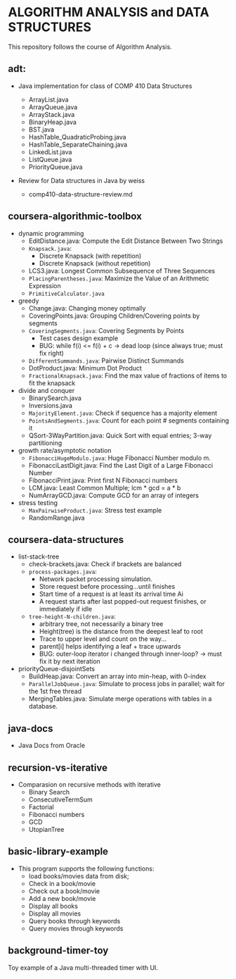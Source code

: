 
# ALGORITHM ANALYSIS and DATA STRUCTURES
This repository follows the course of Algorithm Analysis.

## adt: 
+ Java implementation for class of COMP 410 Data Structures
  - ArrayList.java
  - ArrayQueue.java
  - ArrayStack.java
  - BinaryHeap.java
  - BST.java
  - HashTable_QuadraticProbing.java
  - HashTable_SeparateChaining.java
  - LinkedList.java
  - ListQueue.java
  - PriorityQueue.java

+ Review for Data structures in Java by weiss
  - comp410-data-structure-review.md

## coursera-algorithmic-toolbox
+ dynamic programming
  - EditDistance.java: Compute the Edit Distance Between Two Strings
  - `Knapsack.java`:
    - Discrete Knapsack (with repetition)
    - Discrete Knapsack (without repetition)
  - LCS3.java: Longest Common Subsequence of Three Sequences
  - `PlacingParentheses.java`: Maximize the Value of an Arithmetic Expression
  - `PrimitiveCalculator.java`
+ greedy
  - Change.java: Changing money optimally
  - CoveringPoints.java: Grouping Children/Covering points by segments
  - `CoveringSegments.java`: Covering Segments by Points
    - Test cases design example
    - BUG: while f(i) <= f(i) + c -> dead loop (since always true; must fix right)
  - `DifferentSummands.java`: Pairwise Distinct Summands
  - DotProduct.java: Minimum Dot Product
  - `FractionalKnapsack.java`: Find the max value of fractions of items to fit the knapsack
+ divide and conquer
  - BinarySearch.java
  - Inversions.java
  - `MajorityElement.java`: Check if sequence has a majority element
  - `PointsAndSegments.java`: Count for each point # segments containing it
  - QSort-3WayPartition.java: Quick Sort with equal entries; 3-way partitioning
+ growth rate/asymptotic notation
  - `FibonacciHugeModulo.java`: Huge Fibonacci Number modulo m.
  - FibonacciLastDigit.java: Find the Last Digit of a Large Fibonacci Number
  - FibonacciPrint.java: Print first N Fibonacci numbers
  - LCM.java: Least Common Multiple; lcm * gcd = a * b
  - NumArrayGCD.java: Compute GCD for an array of integers
+ stress testing
  - `MaxPairwiseProduct.java`: Stress test example
  - RandomRange.java

## coursera-data-structures
+ list-stack-tree
  - check-brackets.java: Check if brackets are balanced
  - `process-packages.java`:
    - Network packet processing simulation.
    - Store request before processing...until finishes
    - Start time of a request is at least its arrival time Ai
    - A request starts after last popped-out request finishes, or immediately if idle
  - `tree-height-N-children.java`:
    - arbitrary tree, not necessarily a binary tree
    - Height(tree) is the distance from the deepest leaf to root
    - Trace to upper level and count on the way...
    - parent[i] helps identifying a leaf + trace upwards
    - BUG: outer-loop iterator i changed through inner-loop? -> must fix it by next iteration
+ priorityQueue-disjointSets
  - BuildHeap.java: Convert an array into min-heap, with 0-index
  - `ParallelJobQueue.java`: Simulate to process jobs in parallel; wait for the 1st free thread
  - MergingTables.java: Simulate merge operations with tables in a database.

## java-docs
+ Java Docs from Oracle

## recursion-vs-iterative
+ Comparasion on recursive methods with iterative
  - Binary Search
  - ConsecutiveTermSum
  - Factorial
  - Fibonacci numbers
  - GCD
  - UtopianTree

## basic-library-example
+ This program supports the following functions:
  - load books/movies data from disk;
  - Check in a book/movie
  - Check out a book/movie
  - Add a new book/movie
  - Display all books
  - Display all movies
  - Query books through keywords
  - Query movies through keywords

## background-timer-toy
Toy example of a Java multi-threaded timer with UI.
